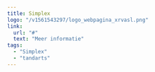 ```yaml
---
title: Simplex
logo: "/v1561543297/logo_webpagina_xrvasl.png"
link:
  url: "#"
  text: "Meer informatie"
tags:
  - "Simplex"
  - "tandarts"
---
```

